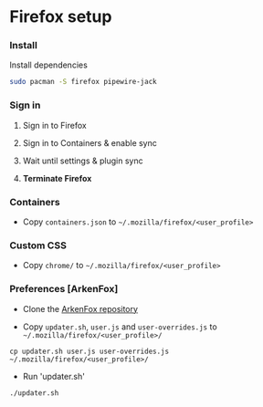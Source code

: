 # Firefox setup

### Install

Install dependencies

```sh
sudo pacman -S firefox pipewire-jack
```

### Sign in

1. Sign in to Firefox

2. Sign in to Containers & enable sync

3. Wait until settings & plugin sync

4. **Terminate Firefox**

### Containers

- Copy `containers.json` to `~/.mozilla/firefox/<user_profile>`

### Custom CSS

- Copy `chrome/` to `~/.mozilla/firefox/<user_profile>`

### Preferences [ArkenFox]

- Clone the [ArkenFox repository](https://github.com/arkenfox/user.js)

- Copy `updater.sh`, `user.js` and `user-overrides.js` to `~/.mozilla/firefox/<user_profile>/`

```
cp updater.sh user.js user-overrides.js ~/.mozilla/firefox/<user_profile>/
```

- Run 'updater.sh'

```sh
./updater.sh
```

